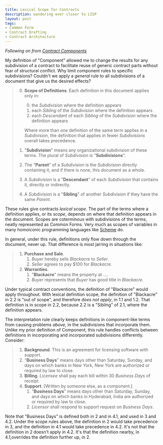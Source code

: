 ```yaml
---
title: Lexical Scope for Contracts
description: wandering ever closer to LISP
layout: post
tags:
- Common Form
- Contract Drafting
- Contract Architecture
---
```


_Following on from [Contract Components](https://writing.kemitchell.com/2017/12/29/Contract-Components.html)_

My definition of "Component" allowed me to change the results for any subdivision of a contract to facilitate reuse of generic contract parts without fear of structural conflict.  Why limit component rules to specific subdivisions?  Couldn't we apply a _general_ rule to all subdivisions of a document that give us the desired effects?

> 0.  **Scope of Definitions**.  Each definition in this document applies only in:
>
>     0.  the _Subdivision_ where the definition appears
>     0.  each _Sibling_ of the _Subdivision_ where the definition appears
>     0.  each _Descendant_ of each _Sibling_ of the _Subdivision_ where the definition appears
>
>     Where more than one definition of the same term applies in a _Subdivision_, the definition that applies in fewer _Subdivisions_ overall takes precedence.
>
> 0.  "**Subdivision**" means any organizational subdivision of these terms.  The plural of _Subdivision_ is "**Subdivisions**".
>
> 0.  The "**Parent**" of a _Subdivision_ is the _Subdivision_ directly containing it, and if there is none, this document as a whole.
>
> 0.  A _Subdivision_ is a "**Descendant**" of each _Subdivision_ that contains it, directly or indirectly.
>
> 0.  A _Subdivision_ is a "**Sibling**" of another _Subdivision_ if they have the same _Parent_.

These rules give contracts _lexical scope_.  The part of the terms where a definition applies, or its _scope_, depends on where that definition appears in the document.  Scopes are coterminous with subdivisions of the terms, neatly represented as Common Forms.  Very much as scopes of variables in many homoiconic programming languages like [Scheme](https://en.wikipedia.org/wiki/Scheme_(programming_language)) do.

In general, under this rule, definitions only flow _down_ through the document, never up.  That difference is most jarring in situations like:

> 1.  **Purchase and Sale**.
>     1.  _Buyer_ hereby sells _Blackacre_ to _Seller_.
>     2.  _Seller_ agrees to pay $100 for _Blackacre_.
> 2.  **Warranties**.
>     1.  "**Blackacre**" means the property at ....
>     2.  _Buyer_ represents that _Buyer_ has good title in _Blackacre_.

Under typical contract conventions, the definition of "Blackacre" would apply throughout.  With lexical definition scope, the definition of "Blackacre" in 2.2 is "out of scope", and therefore _does not apply_, in 1.1 and 1.2.  That definition is in scope in 2.2, because 2.2 is a "Sibling" of 2.1, where the definition appears.

The interpretation rule clearly keeps definitions in component-like terms from causing problems _above_, in the subdivisions that incorporate them.  Unlike my prior definition of Component, this rule handles conflicts between definitions in incorporating and incorporated subdivisions differently.  Consider:

> 1.  **Background**.  This is an agreement for licensing software with support.
> 2.  "**Business Days**" means days other than Saturday, Sunday, and days on which banks in New York, New York are authorized or required by law to close.
> 3.  **Billing**. _Licensee_ shall pay each bill within 30 _Business Days_ of receipt.
> 4.  **Support**. [Written by someone else, as a component.]
>     1.  "**Business Days**" means days other than Saturday, Sunday, and days on which banks in Hyderabad, India are authorized or required by law to close.
>     2.  _Licensor_ shall respond to support request on _Business Days_.

Note that "Business Days" is defined both in 2 and in 4.1, and used in 3 and 4.2.  Under the scope rules above, the definition in 2 would take precedence in 3, and the definition in 4.1 would take precedence in 4.2.  It's not that the definition in 2 doesn't apply in 4.2.  It's that the definition nearby, in 4.1,overrides the definition further up, in 2.
